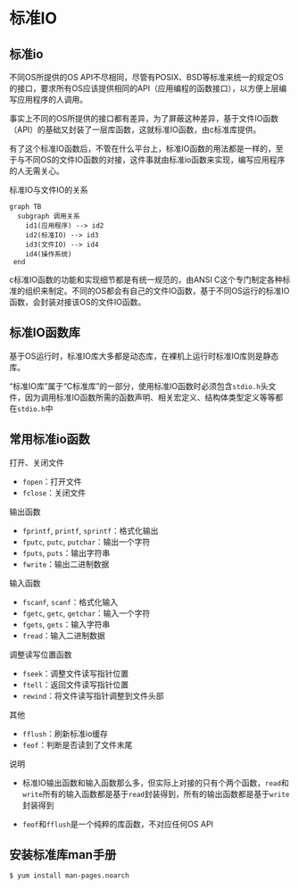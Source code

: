 # 标准IO

## 标准io

不同OS所提供的OS API不尽相同，尽管有POSIX、BSD等标准来统一的规定OS的接口，要求所有OS应该提供相同的API（应用编程的函数接口），以方便上层编写应用程序的人调用。

事实上不同的OS所提供的接口都有差异，为了屏蔽这种差异，基于文件IO函数（API）的基础又封装了一层库函数，这就标准IO函数，由c标准库提供。

有了这个标准IO函数后，不管在什么平台上，标准IO函数的用法都是一样的，至于与不同OS的文件IO函数的对接，这件事就由标准io函数来实现，编写应用程序的人无需关心。

标准IO与文件IO的关系

```mermaid
graph TB
  subgraph 调用关系
    id1(应用程序) --> id2
    id2(标准IO) --> id3
    id3(文件IO) --> id4
    id4(操作系统)
 end
```

c标准IO函数的功能和实现细节都是有统一规范的，由ANSI C这个专门制定各种标准的组织来制定。不同的OS都会有自己的文件IO函数，基于不同OS运行的标准IO函数，会封装对接该OS的文件IO函数。

## 标准IO函数库

基于OS运行时，标准IO库大多都是动态库，在裸机上运行时标准IO库则是静态库。

“标准IO库”属于“C标准库”的一部分，使用标准IO函数时必须包含`stdio.h`头文件，因为调用标准IO函数所需的函数声明、相关宏定义、结构体类型定义等等都在`stdio.h`中

## 常用标准io函数

打开、关闭文件

- `fopen`：打开文件
- `fclose`：关闭文件

输出函数

- `fprintf`, `printf`, `sprintf`：格式化输出
- `fputc`, `putc`, `putchar`：输出一个字符
- `fputs`, `puts`：输出字符串
- `fwrite`：输出二进制数据

输入函数

- `fscanf`, `scanf`：格式化输入
- `fgetc`, `getc`, `getchar`：输入一个字符
- `fgets`, `gets`：输入字符串
- `fread`：输入二进制数据

调整读写位置函数

- `fseek`：调整文件读写指针位置
- `ftell`：返回文件读写指针位置
- `rewind`：将文件读写指针调整到文件头部

其他

- `fflush`：刷新标准io缓存
- `feof`：判断是否读到了文件末尾


说明

- 标准IO输出函数和输入函数那么多，但实际上对接的只有个两个函数，`read`和`write`所有的输入函数都是基于`read`封装得到，所有的输出函数都是基于`write`封装得到

- `feof`和`fflush`是一个纯粹的库函数，不对应任何OS API

## 安装标准库man手册

```
$ yum install man-pages.noarch
```
